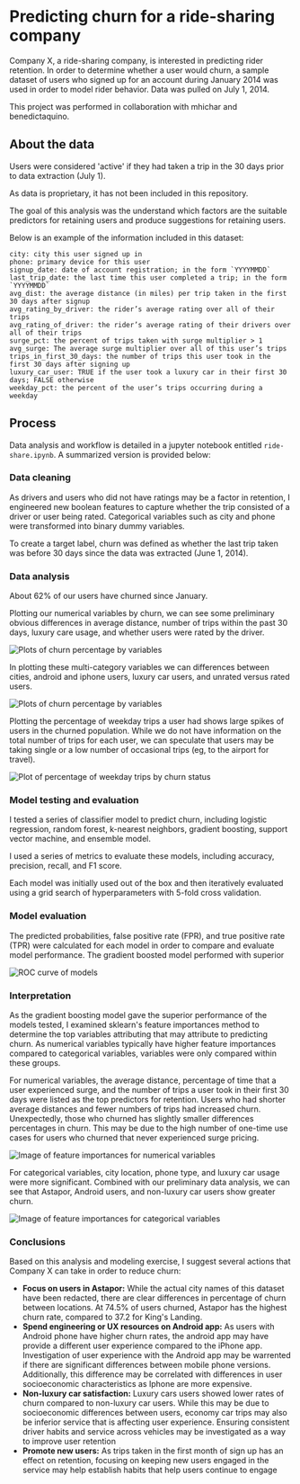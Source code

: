 # Predicting churn for a ride-sharing company
Company X, a ride-sharing company, is interested in predicting rider retention. In order to determine whether a user would churn, a sample dataset of users who signed up for an account during January 2014 was used in order to model rider behavior. Data was pulled on July 1, 2014.

This project was performed in collaboration with mhichar and benedictaquino.

## About the data
Users were considered 'active' if they had taken a trip in the 30 days prior to data extraction (July 1).

As data is proprietary, it has not been included in this repository.

The goal of this analysis was the understand which factors are the suitable predictors for retaining users and produce suggestions for retaining users.

Below is an example of the information included in this dataset:

```
city: city this user signed up in
phone: primary device for this user
signup_date: date of account registration; in the form `YYYYMMDD`
last_trip_date: the last time this user completed a trip; in the form `YYYYMMDD`
avg_dist: the average distance (in miles) per trip taken in the first 30 days after signup
avg_rating_by_driver: the rider’s average rating over all of their trips
avg_rating_of_driver: the rider’s average rating of their drivers over all of their trips
surge_pct: the percent of trips taken with surge multiplier > 1
avg_surge: The average surge multiplier over all of this user’s trips
trips_in_first_30_days: the number of trips this user took in the first 30 days after signing up
luxury_car_user: TRUE if the user took a luxury car in their first 30 days; FALSE otherwise
weekday_pct: the percent of the user’s trips occurring during a weekday
```

## Process
Data analysis and workflow is detailed in a jupyter notebook entitled `ride-share.ipynb`. A summarized version is provided below:

### Data cleaning
As drivers and users who did not have ratings may be a factor in retention, I engineered new boolean features to capture whether the trip consisted of a driver or user being rated. Categorical variables such as city and phone were transformed into binary dummy variables.

To create a target label, churn was defined as whether the last trip taken was before 30 days since the data was extracted (June 1, 2014).

### Data analysis
About 62% of our users have churned since January.

Plotting our numerical variables by churn, we can see some preliminary obvious differences in average distance, number of trips within the past 30 days, luxury care usage, and whether users were rated by the driver.

![Plots of churn percentage by variables](img/churn_num1.png)

In plotting these multi-category variables we can differences between cities, android and iphone users, luxury car users, and unrated versus rated users.

![Plots of churn percentage by variables](img/churn_num2.png)

Plotting the percentage of weekday trips a user had shows large spikes of users in the churned population. While we do not have information on the total number of trips for each user, we can speculate that users may be taking single or a low number of occasional trips (eg, to the airport for travel).

![Plot of percentage of weekday trips by churn status](img/wkdy_perc.png)

### Model testing and evaluation
I tested a series of classifier model to predict churn, including logistic regression, random forest, k-nearest neighbors, gradient boosting, support vector machine, and ensemble model.

I used a series of metrics to evaluate these models, including accuracy, precision, recall, and F1 score.

Each model was initially used out of the box and then iteratively evaluated using a grid search of hyperparameters with 5-fold cross validation.

### Model evaluation
The predicted probabilities, false positive rate (FPR), and true positive rate (TPR) were calculated for each model in order to compare and evaluate model performance. The gradient boosted model performed with superior


![ROC curve of models](img/ROC_curve.png)

### Interpretation
As the gradient boosting model gave the superior performance of the models tested, I examined sklearn's feature importances method to determine the top variables attributing that may attribute to predicting churn. As numerical variables typically have higher feature importances compared to categorical variables, variables were only compared within these groups.

For numerical variables, the average distance, percentage of time that a user experienced surge, and the number of trips a user took in their first 30 days were listed as the top predictors for retention. Users who had shorter average distances and fewer numbers of trips had increased churn. Unexpectedly, those who churned has slightly smaller differences percentages in churn. This may be due to the high number of one-time use cases for users who churned that never experienced surge pricing.

![Image of feature importances for numerical variables](img/feat_import_num.png)

For categorical variables, city location, phone type, and luxury car usage were more significant. Combined with our preliminary data analysis, we can see that Astapor, Android users, and non-luxury car users show greater churn.

![Image of feature importances for categorical variables](img/feat_import_cat.png)

### Conclusions
Based on this analysis and modeling exercise, I suggest several actions that Company X can take in order to reduce churn:

 - **Focus on users in Astapor:** While the actual city names of this dataset have been redacted, there are clear differences in percentage of churn between locations. At 74.5% of users churned, Astapor has the highest churn rate, compared to 37.2 for King's Landing.
 - **Spend engineering or UX resources on Android app:** As users with Android phone have higher churn rates, the android app may have provide a different user experience compared to the iPhone app. Investigation of user experience with the Android app may be warrented if there are significant differences between mobile phone versions. Additionally, this difference may be correlated with differences in user socioeconomic characteristics as Iphone are more expensive.
 - **Non-luxury car satisfaction:** Luxury cars users showed lower rates of churn compared to non-luxury car users. While this may be due to socioeconomic differences between users, economy car trips may also be inferior service that is affecting user experience. Ensuring consistent driver habits and service across vehicles may be investigated as a way to improve user retention
 - **Promote new users:** As trips taken in the first month of sign up has an effect on retention, focusing on keeping new users engaged in the service may help establish habits that help users continue to engage
